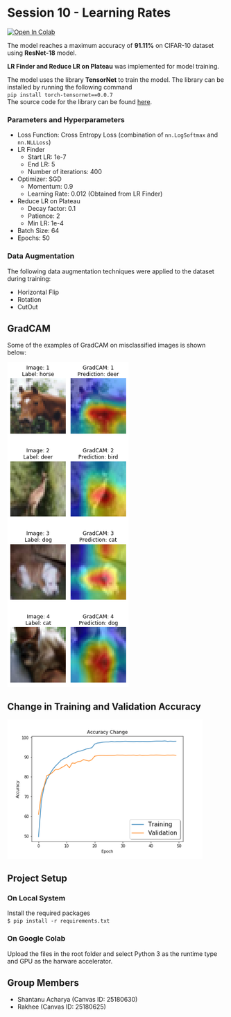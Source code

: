 # Session 10 - Learning Rates

[![Open In Colab](https://colab.research.google.com/assets/colab-badge.svg)](https://colab.research.google.com/drive/1Nmwg5ndaSWyQzH00-RvLCGSoduFe00_v)

The model reaches a maximum accuracy of **91.11%** on CIFAR-10 dataset using **ResNet-18** model.

**LR Finder and Reduce LR on Plateau** was implemented for model training.

The model uses the library **TensorNet** to train the model. The library can be installed by running the following command  
`pip install torch-tensornet==0.0.7`  
The source code for the library can be found [here](https://github.com/shan18/TensorNet).

### Parameters and Hyperparameters

- Loss Function: Cross Entropy Loss (combination of `nn.LogSoftmax` and `nn.NLLLoss`)
- LR Finder
  - Start LR: 1e-7
  - End LR: 5
  - Number of iterations: 400
- Optimizer: SGD
  - Momentum: 0.9
  - Learning Rate: 0.012 (Obtained from LR Finder)
- Reduce LR on Plateau
  - Decay factor: 0.1
  - Patience: 2
  - Min LR: 1e-4
- Batch Size: 64
- Epochs: 50

### Data Augmentation

The following data augmentation techniques were applied to the dataset during training:

- Horizontal Flip
- Rotation
- CutOut

## GradCAM

Some of the examples of GradCAM on misclassified images is shown below:

![grad_cam](images/pred_gradcam_small.png)

## Change in Training and Validation Accuracy

<img src="images/accuracy_change.png" width="450px">

## Project Setup

### On Local System

Install the required packages  
 `$ pip install -r requirements.txt`

### On Google Colab

Upload the files in the root folder and select Python 3 as the runtime type and GPU as the harware accelerator.

## Group Members

- Shantanu Acharya (Canvas ID: 25180630)
- Rakhee (Canvas ID: 25180625)
